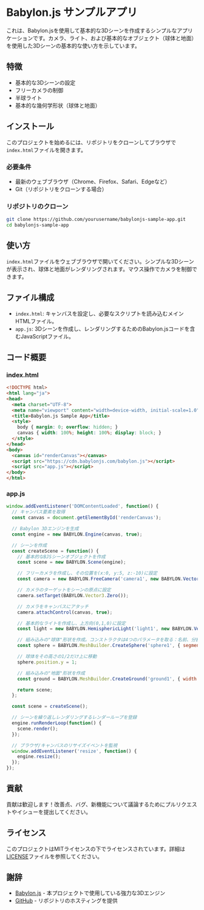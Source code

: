 # Babylon.js サンプルアプリ

これは、Babylon.jsを使用して基本的な3Dシーンを作成するシンプルなアプリケーションです。カメラ、ライト、および基本的なオブジェクト（球体と地面）を使用した3Dシーンの基本的な使い方を示しています。

## 特徴

- 基本的な3Dシーンの設定
- フリーカメラの制御
- 半球ライト
- 基本的な幾何学形状（球体と地面）

## インストール

このプロジェクトを始めるには、リポジトリをクローンしてブラウザで`index.html`ファイルを開きます。

### 必要条件

- 最新のウェブブラウザ（Chrome、Firefox、Safari、Edgeなど）
- Git（リポジトリをクローンする場合）

### リポジトリのクローン

```bash
git clone https://github.com/yourusername/babylonjs-sample-app.git
cd babylonjs-sample-app
```

## 使い方

`index.html`ファイルをウェブブラウザで開いてください。シンプルな3Dシーンが表示され、球体と地面がレンダリングされます。マウス操作でカメラを制御できます。

## ファイル構成

- `index.html`: キャンバスを設定し、必要なスクリプトを読み込むメインHTMLファイル。
- `app.js`: 3Dシーンを作成し、レンダリングするためのBabylon.jsコードを含むJavaScriptファイル。

## コード概要

### index.html

```html
<!DOCTYPE html>
<html lang="ja">
<head>
  <meta charset="UTF-8">
  <meta name="viewport" content="width=device-width, initial-scale=1.0">
  <title>Babylon.js Sample App</title>
  <style>
    body { margin: 0; overflow: hidden; }
    canvas { width: 100%; height: 100%; display: block; }
  </style>
</head>
<body>
  <canvas id="renderCanvas"></canvas>
  <script src="https://cdn.babylonjs.com/babylon.js"></script>
  <script src="app.js"></script>
</body>
</html>
```

### app.js

```javascript
window.addEventListener('DOMContentLoaded', function() {
  // キャンバス要素を取得
  const canvas = document.getElementById('renderCanvas');

  // Babylon 3Dエンジンを生成
  const engine = new BABYLON.Engine(canvas, true);

  // シーンを作成
  const createScene = function() {
    // 基本的なBJSシーンオブジェクトを作成
    const scene = new BABYLON.Scene(engine);

    // フリーカメラを作成し、その位置を(x:0, y:5, z:-10)に設定
    const camera = new BABYLON.FreeCamera('camera1', new BABYLON.Vector3(0, 5, -10), scene);

    // カメラのターゲットをシーンの原点に設定
    camera.setTarget(BABYLON.Vector3.Zero());

    // カメラをキャンバスにアタッチ
    camera.attachControl(canvas, true);

    // 基本的なライトを作成し、上方向(0,1,0)に設定
    const light = new BABYLON.HemisphericLight('light1', new BABYLON.Vector3(0, 1, 0), scene);

    // 組み込みの"球体"形状を作成。コンストラクタは4つのパラメータを取る：名前、分割数、サイズ、シーン
    const sphere = BABYLON.MeshBuilder.CreateSphere('sphere1', { segments: 16, diameter: 2 }, scene);

    // 球体をその高さの1/2だけ上に移動
    sphere.position.y = 1;

    // 組み込みの"地面"形状を作成
    const ground = BABYLON.MeshBuilder.CreateGround('ground1', { width: 6, height: 6, subdivisions: 2 }, scene);

    return scene;
  };

  const scene = createScene();

  // シーンを繰り返しレンダリングするレンダーループを登録
  engine.runRenderLoop(function() {
    scene.render();
  });

  // ブラウザ/キャンバスのリサイズイベントを監視
  window.addEventListener('resize', function() {
    engine.resize();
  });
});
```

## 貢献

貢献は歓迎します！改善点、バグ、新機能について議論するためにプルリクエストやイシューを提出してください。

## ライセンス

このプロジェクトはMITライセンスの下でライセンスされています。詳細は[LICENSE](LICENSE)ファイルを参照してください。

## 謝辞

- [Babylon.js](https://www.babylonjs.com/) - 本プロジェクトで使用している強力な3Dエンジン
- [GitHub](https://github.com/) - リポジトリのホスティングを提供
